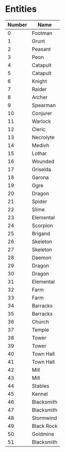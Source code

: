 # Entities

| Number | Name       |
| ------ | ---------- |
| 0      | Footman    |
| 1      | Grunt      |
| 2      | Peasant    |
| 3      | Peon       |
| 4      | Catapult   |
| 5      | Catapult   |
| 6      | Knight     |
| 7      | Raider     |
| 8      | Archer     |
| 9      | Spearman   |
| 10     | Conjurer   |
| 11     | Warlock    |
| 12     | Cleric     |
| 13     | Necrolyte  |
| 14     | Medivh     |
| 15     | Lothar     |
| 16     | Wounded    |
| 17     | Griselda   |
| 18     | Garona     |
| 19     | Ogre       |
| 20     | Dragon     |
| 21     | Spider     |
| 22     | Slime      |
| 23     | Elemental  |
| 24     | Scorpion   |
| 25     | Brigand    |
| 26     | Skeleton   |
| 27     | Skeleton   |
| 28     | Daemon     |
| 29     | Dragon     |
| 30     | Dragon     |
| 31     | Elemental  |
| 32     | Farm       |
| 33     | Farm       |
| 34     | Barracks   |
| 35     | Barracks   |
| 36     | Church     |
| 37     | Temple     |
| 38     | Tower      |
| 39     | Tower      |
| 40     | Town Hall  |
| 41     | Town Hall  |
| 42     | Mill       |
| 43     | Mill       |
| 44     | Stables    |
| 45     | Kennel     |
| 46     | Blacksmith |
| 47     | Blacksmith |
| 48     | Stormwind  |
| 49     | Black Rock |
| 50     | Goldmine   |
| 51     | Blacksmith |
